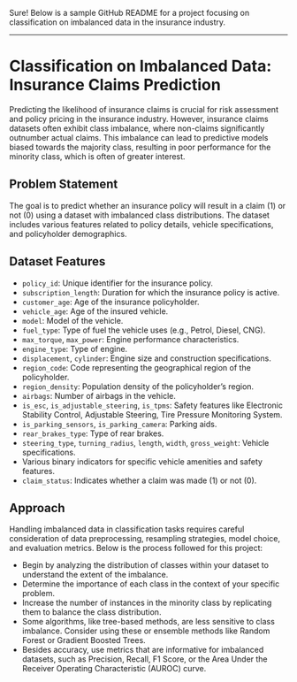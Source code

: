 Sure! Below is a sample GitHub README for a project focusing on classification on imbalanced data in the insurance industry.

---

# Classification on Imbalanced Data: Insurance Claims Prediction

Predicting the likelihood of insurance claims is crucial for risk assessment and policy pricing in the insurance industry. However, insurance claims datasets often exhibit class imbalance, where non-claims significantly outnumber actual claims. This imbalance can lead to predictive models biased towards the majority class, resulting in poor performance for the minority class, which is often of greater interest.

## Problem Statement

The goal is to predict whether an insurance policy will result in a claim (1) or not (0) using a dataset with imbalanced class distributions. The dataset includes various features related to policy details, vehicle specifications, and policyholder demographics.

## Dataset Features

- `policy_id`: Unique identifier for the insurance policy.
- `subscription_length`: Duration for which the insurance policy is active.
- `customer_age`: Age of the insurance policyholder.
- `vehicle_age`: Age of the insured vehicle.
- `model`: Model of the vehicle.
- `fuel_type`: Type of fuel the vehicle uses (e.g., Petrol, Diesel, CNG).
- `max_torque`, `max_power`: Engine performance characteristics.
- `engine_type`: Type of engine.
- `displacement`, `cylinder`: Engine size and construction specifications.
- `region_code`: Code representing the geographical region of the policyholder.
- `region_density`: Population density of the policyholder’s region.
- `airbags`: Number of airbags in the vehicle.
- `is_esc`, `is_adjustable_steering`, `is_tpms`: Safety features like Electronic Stability Control, Adjustable Steering, Tire Pressure Monitoring System.
- `is_parking_sensors`, `is_parking_camera`: Parking aids.
- `rear_brakes_type`: Type of rear brakes.
- `steering_type`, `turning_radius`, `length`, `width`, `gross_weight`: Vehicle specifications.
- Various binary indicators for specific vehicle amenities and safety features.
- `claim_status`: Indicates whether a claim was made (1) or not (0).

## Approach

Handling imbalanced data in classification tasks requires careful consideration of data preprocessing, resampling strategies, model choice, and evaluation metrics. Below is the process followed for this project:

- Begin by analyzing the distribution of classes within your dataset to understand the extent of the imbalance.
- Determine the importance of each class in the context of your specific problem.
- Increase the number of instances in the minority class by replicating them to balance the class distribution.
- Some algorithms, like tree-based methods, are less sensitive to class imbalance. Consider using these or ensemble methods like Random Forest or Gradient Boosted Trees.
- Besides accuracy, use metrics that are informative for imbalanced datasets, such as Precision, Recall, F1 Score, or the Area Under the Receiver Operating Characteristic (AUROC) curve.
